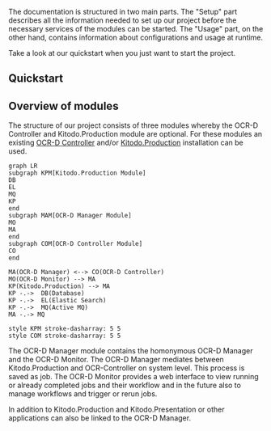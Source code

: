The documentation is structured in two main parts. The "Setup" part describes all the information needed to set up our project before the necessary services of the modules can be started. The "Usage" part, on the other hand, contains information about configurations and usage at runtime.

Take a look at our quickstart when you just want to start the project.

## Quickstart 

## Overview of modules

The structure of our project consists of three modules whereby the OCR-D Controller and Kitodo.Production module are optional.
For these modules an existing [OCR-D Controller](https://github.com/slub/ocrd_controller) and/or [Kitodo.Production](https://github.com/kitodo/kitodo-production) installation can be used.

``` mermaid
graph LR
subgraph KPM[Kitodo.Production Module]
DB
EL
MQ
KP
end
subgraph MAM[OCR-D Manager Module]
MO
MA
end
subgraph COM[OCR-D Controller Module]
CO
end

MA(OCR-D Manager) <--> CO(OCR-D Controller)
MO(OCR-D Monitor) --> MA
KP(Kitodo.Production) --> MA
KP -.->  DB(Database)
KP -.->  EL(Elastic Search)
KP -.->  MQ(Active MQ)
MA -.-> MQ

style KPM stroke-dasharray: 5 5
style COM stroke-dasharray: 5 5
```

The OCR-D Manager module contains the homonymous OCR-D Manager and the OCR-D Monitor. The OCR-D Manager mediates between Kitodo.Production and OCR-Controller on system level.
This process is saved as job. The OCR-D Monitor provides a web interface to view running or already completed jobs and their workflow and in the future also to manage workflows and trigger or rerun jobs.

In addition to Kitodo.Production and Kitodo.Presentation or other applications can also be linked to the OCR-D Manager.
